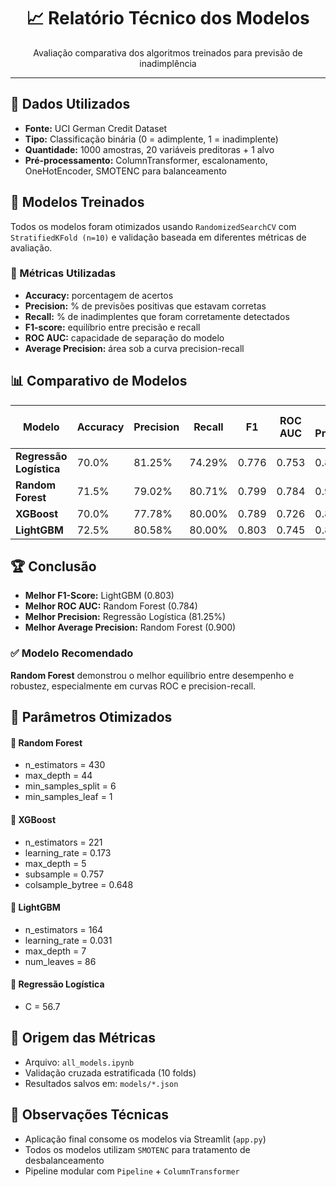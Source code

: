 <h1 align="center">📈 Relatório Técnico dos Modelos</h1>
<p align="center">Avaliação comparativa dos algoritmos treinados para previsão de inadimplência</p>
<hr/>

<h2>🧪 Dados Utilizados</h2>
<ul>
  <li><strong>Fonte:</strong> UCI German Credit Dataset</li>
  <li><strong>Tipo:</strong> Classificação binária (0 = adimplente, 1 = inadimplente)</li>
  <li><strong>Quantidade:</strong> 1000 amostras, 20 variáveis preditoras + 1 alvo</li>
  <li><strong>Pré-processamento:</strong> ColumnTransformer, escalonamento, OneHotEncoder, SMOTENC para balanceamento</li>
</ul>

<h2>🧠 Modelos Treinados</h2>
<p>Todos os modelos foram otimizados usando <code>RandomizedSearchCV</code> com <code>StratifiedKFold (n=10)</code> e validação baseada em diferentes métricas de avaliação.</p>

<h3>📌 Métricas Utilizadas</h3>
<ul>
  <li><strong>Accuracy:</strong> porcentagem de acertos</li>
  <li><strong>Precision:</strong> % de previsões positivas que estavam corretas</li>
  <li><strong>Recall:</strong> % de inadimplentes que foram corretamente detectados</li>
  <li><strong>F1-score:</strong> equilíbrio entre precisão e recall</li>
  <li><strong>ROC AUC:</strong> capacidade de separação do modelo</li>
  <li><strong>Average Precision:</strong> área sob a curva precision-recall</li>
</ul>

<h2>📊 Comparativo de Modelos</h2>
<table>
  <thead>
    <tr>
      <th>Modelo</th>
      <th>Accuracy</th>
      <th>Precision</th>
      <th>Recall</th>
      <th>F1</th>
      <th>ROC AUC</th>
      <th>Avg Precision</th>
      <th>Tempo Treino (s)</th>
    </tr>
  </thead>
  <tbody>
    <tr>
      <td><strong>Regressão Logística</strong></td>
      <td>70.0%</td>
      <td>81.25%</td>
      <td>74.29%</td>
      <td>0.776</td>
      <td>0.753</td>
      <td>0.870</td>
      <td>1064.7</td>
    </tr>
    <tr>
      <td><strong>Random Forest</strong></td>
      <td>71.5%</td>
      <td>79.02%</td>
      <td>80.71%</td>
      <td>0.799</td>
      <td>0.784</td>
      <td>0.900</td>
      <td>1086.0</td>
    </tr>
    <tr>
      <td><strong>XGBoost</strong></td>
      <td>70.0%</td>
      <td>77.78%</td>
      <td>80.00%</td>
      <td>0.789</td>
      <td>0.726</td>
      <td>0.846</td>
      <td>1088.1</td>
    </tr>
    <tr>
      <td><strong>LightGBM</strong></td>
      <td>72.5%</td>
      <td>80.58%</td>
      <td>80.00%</td>
      <td>0.803</td>
      <td>0.745</td>
      <td>0.864</td>
      <td>1130.2</td>
    </tr>
  </tbody>
</table>

<h2>🏆 Conclusão</h2>
<ul>
  <li><strong>Melhor F1-Score:</strong> LightGBM (0.803)</li>
  <li><strong>Melhor ROC AUC:</strong> Random Forest (0.784)</li>
  <li><strong>Melhor Precision:</strong> Regressão Logística (81.25%)</li>
  <li><strong>Melhor Average Precision:</strong> Random Forest (0.900)</li>
</ul>

<h3>✅ Modelo Recomendado</h3>
<p><strong>Random Forest</strong> demonstrou o melhor equilíbrio entre desempenho e robustez, especialmente em curvas ROC e precision-recall.</p>

<h2>📁 Parâmetros Otimizados</h2>
<h4>🔹 Random Forest</h4>
<ul>
  <li>n_estimators = 430</li>
  <li>max_depth = 44</li>
  <li>min_samples_split = 6</li>
  <li>min_samples_leaf = 1</li>
</ul>

<h4>🔹 XGBoost</h4>
<ul>
  <li>n_estimators = 221</li>
  <li>learning_rate = 0.173</li>
  <li>max_depth = 5</li>
  <li>subsample = 0.757</li>
  <li>colsample_bytree = 0.648</li>
</ul>

<h4>🔹 LightGBM</h4>
<ul>
  <li>n_estimators = 164</li>
  <li>learning_rate = 0.031</li>
  <li>max_depth = 7</li>
  <li>num_leaves = 86</li>
</ul>

<h4>🔹 Regressão Logística</h4>
<ul>
  <li>C = 56.7</li>
</ul>

<h2>📂 Origem das Métricas</h2>
<ul>
  <li>Arquivo: <code>all_models.ipynb</code></li>
  <li>Validação cruzada estratificada (10 folds)</li>
  <li>Resultados salvos em: <code>models/*.json</code></li>
</ul>

<h2>📌 Observações Técnicas</h2>
<ul>
  <li>Aplicação final consome os modelos via Streamlit (<code>app.py</code>)</li>
  <li>Todos os modelos utilizam <code>SMOTENC</code> para tratamento de desbalanceamento</li>
  <li>Pipeline modular com <code>Pipeline</code> + <code>ColumnTransformer</code></li>
</ul>